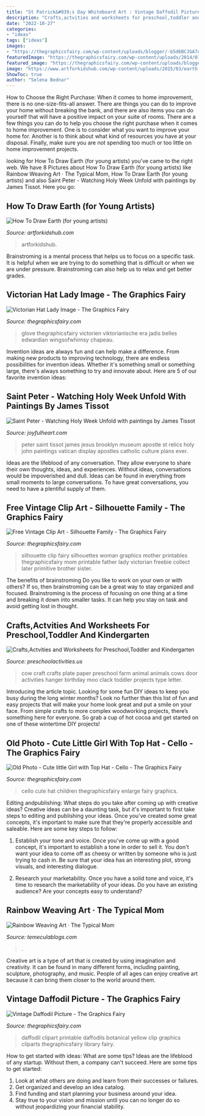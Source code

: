 ```yaml
---
title: "St Patrick&#039;s Day Whiteboard Art : Vintage Daffodil Picture"
description: "Crafts,actvities and worksheets for preschool,toddler and kindergarten"
date: "2022-10-27"
categories:
- "ideas"
tags: ["ideas"]
images:
- "https://thegraphicsfairy.com/wp-content/uploads/blogger/-b5d6BCJGA7o/TykyFHkSIII/AAAAAAAAQbk/KavnDbSfokc/s1600/cello+girl+image+GraphicsFairy008.jpg"
featuredImage: "https://thegraphicsfairy.com/wp-content/uploads/2014/01/Victorian-Hat-Lady-Image-GraphicsFairy-707x1024.jpg"
featured_image: "https://thegraphicsfairy.com/wp-content/uploads/blogger/_CarNcodpCMA/SxcmcDJePLI/AAAAAAAAFVs/RBEZIjFXsOk/s400/silomom.jpg"
image: "https://www.artforkidshub.com/wp-content/uploads/2015/03/earth-feature.jpg"
ShowToc: true
author: "Selena Bednar"
---
```



How to Choose the Right Purchase: When it comes to home improvement, there is no one-size-fits-all answer. There are things you can do to improve your home without breaking the bank, and there are also items you can do yourself that will have a positive impact on your suite of rooms.
There are a few things you can do to help you choose the right purchase when it comes to home improvement. One is to consider what you want to improve your home for. Another is to think about what kind of resources you have at your disposal. Finally, make sure you are not spending too much or too little on home improvement projects.

	

		
looking for How To Draw Earth (for young artists) you've came to the right web. We have 8 Pictures about How To Draw Earth (for young artists) like Rainbow Weaving Art · The Typical Mom, How To Draw Earth (for young artists) and also Saint Peter - Watching Holy Week Unfold with paintings by James Tissot. Here you go:
		
    
## How To Draw Earth (for Young Artists)

<img loading=lazy src="https://www.artforkidshub.com/wp-content/uploads/2015/03/earth-feature.jpg" onerror="this.onerror=null;this.src='https://tse4.mm.bing.net/th?id=OIP.Su413SqkBN4tn4Bbb8G9CwHaEK&amp;pid=15.1';" alt="How To Draw Earth (for young artists)">

_Source: artforkidshub.com_

>artforkidshub. 

	

Brainstroming is a mental process that helps us to focus on a specific task. It is helpful when we are trying to do something that is difficult or when we are under pressure. Brainstroming can also help us to relax and get better grades.

    
## Victorian Hat Lady Image - The Graphics Fairy

<img loading=lazy src="https://thegraphicsfairy.com/wp-content/uploads/2014/01/Victorian-Hat-Lady-Image-GraphicsFairy-707x1024.jpg" onerror="this.onerror=null;this.src='https://tse4.mm.bing.net/th?id=OIP.1PgG30bYqDF5V6dcTLa8hgHaKu&amp;pid=15.1';" alt="Victorian Hat Lady Image - The Graphics Fairy">

_Source: thegraphicsfairy.com_

>glove thegraphicsfairy victorien viktorianische era jadis belles edwardian wingsofwhimsy chapeau. 

	

Invention ideas are always fun and can help make a difference. From making new products to improving technology, there are endless possibilities for invention ideas. Whether it's something small or something large, there's always something to try and innovate about. Here are 5 of our favorite invention ideas:

    
## Saint Peter - Watching Holy Week Unfold With Paintings By James Tissot

<img loading=lazy src="http://www.joyfulheart.com/easter/images-tissot/tissot-saint-peter-397x746.jpg" onerror="this.onerror=null;this.src='https://tse2.mm.bing.net/th?id=OIP.GBWo2GdmUl1tcjgdjB60VgHaN6&amp;pid=15.1';" alt="Saint Peter - Watching Holy Week Unfold with paintings by James Tissot">

_Source: joyfulheart.com_

>peter saint tissot james jesus brooklyn museum apostle st relics holy john paintings vatican display apostles catholic culture plans ever. 

	

Ideas are the lifeblood of any conversation. They allow everyone to share their own thoughts, ideas, and experiences. Without ideas, conversations would be impoverished and dull. Ideas can be found in everything from small moments to large conversations. To have great conversations, you need to have a plentiful supply of them.

    
## Free Vintage Clip Art - Silhouette Family - The Graphics Fairy

<img loading=lazy src="https://thegraphicsfairy.com/wp-content/uploads/blogger/_CarNcodpCMA/SxcmcDJePLI/AAAAAAAAFVs/RBEZIjFXsOk/s400/silomom.jpg" onerror="this.onerror=null;this.src='https://tse1.mm.bing.net/th?id=OIP._Df_1gw7V8AsOjkJIBlPYgHaKn&amp;pid=15.1';" alt="Free Vintage Clip Art - Silhouette Family - The Graphics Fairy">

_Source: thegraphicsfairy.com_

>silhouette clip fairy silhouettes woman graphics mother printables thegraphicsfairy mom printable father lady victorian freebie collect later primitive brother sister. 

	

The benefits of brainstroming
Do you like to work on your own or with others? If so, then brainstroming can be a great way to stay organized and focused. Brainstroming is the process of focusing on one thing at a time and breaking it down into smaller tasks. It can help you stay on task and avoid getting lost in thought.

    
## Crafts,Actvities And Worksheets For Preschool,Toddler And Kindergarten

<img loading=lazy src="http://www.preschoolactivities.us/wp-content/uploads/2014/12/paper-plate-cow-craft-for-kids.jpeg" onerror="this.onerror=null;this.src='https://tse3.mm.bing.net/th?id=OIP.BrzjPjiJQQQ8_4UN9v-6QgHaLJ&amp;pid=15.1';" alt="Crafts,Actvities and Worksheets for Preschool,Toddler and Kindergarten">

_Source: preschoolactivities.us_

>cow craft crafts plate paper preschool farm animal animals cows door activities hanger birthday moo clack toddler projects type letter. 

	

Introducing the article topic.
Looking for some fun DIY ideas to keep you busy during the long winter months? Look no further than this list of fun and easy projects that will make your home look great and put a smile on your face. From simple crafts to more complex woodworking projects, there’s something here for everyone. So grab a cup of hot cocoa and get started on one of these wintertime DIY projects!

    
## Old Photo - Cute Little Girl With Top Hat - Cello - The Graphics Fairy

<img loading=lazy src="https://thegraphicsfairy.com/wp-content/uploads/blogger/-b5d6BCJGA7o/TykyFHkSIII/AAAAAAAAQbk/KavnDbSfokc/s1600/cello+girl+image+GraphicsFairy008.jpg" onerror="this.onerror=null;this.src='https://tse3.mm.bing.net/th?id=OIP.zUYYkDjdvB_W7LS_Ch4DDAHaLa&amp;pid=15.1';" alt="Old Photo - Cute little Girl with Top Hat - Cello - The Graphics Fairy">

_Source: thegraphicsfairy.com_

>cello cute hat children thegraphicsfairy enlarge fairy graphics. 

	

Editing andpublishing: What steps do you take after coming up with creative ideas?
Creative ideas can be a daunting task, but it's important to first take steps to editing and publishing your ideas. Once you've created some great concepts, it's important to make sure that they're properly accessible and saleable. Here are some key steps to follow:
1. Establish your tone and voice. Once you've come up with a good concept, it's important to establish a tone in order to sell it. You don't want your idea to come off as cheesy or written by someone who is just trying to cash in. Be sure that your idea has an interesting plot, strong visuals, and interesting dialogue.

2. Research your marketability. Once you have a solid tone and voice, it's time to research the marketability of your ideas. Do you have an existing audience? Are your concepts easy to understand?

    
## Rainbow Weaving Art · The Typical Mom

<img loading=lazy src="https://temeculablogs.com/wp-content/uploads/2016/02/Rainbow-paper-plate-weaving-craft-for-kids.-Great-for-St.Patricks-Day-or-a-classroom-craft-throughout-the-year..jpg" onerror="this.onerror=null;this.src='https://tse1.mm.bing.net/th?id=OIP.Mxnf6PL5Cpj7aEfhHYqOoQHaKW&amp;pid=15.1';" alt="Rainbow Weaving Art · The Typical Mom">

_Source: temeculablogs.com_

>. 

	

Creative art is a type of art that is created by using imagination and creativity. It can be found in many different forms, including painting, sculpture, photography, and music. People of all ages can enjoy creative art because it can bring them closer to the world around them.

    
## Vintage Daffodil Picture - The Graphics Fairy

<img loading=lazy src="https://thegraphicsfairy.com/wp-content/uploads/2014/06/Vintage-Daffodil-Picture-GraphicsFairy-543x1024.jpg" onerror="this.onerror=null;this.src='https://tse1.mm.bing.net/th?id=OIP.E2mA-YGxLCw8e10K2KC30wHaN9&amp;pid=15.1';" alt="Vintage Daffodil Picture - The Graphics Fairy">

_Source: thegraphicsfairy.com_

>daffodil clipart printable daffodils botanical yellow clip graphics cliparts thegraphicsfairy library fairy. 

	

How to get started with ideas: What are some tips?
Ideas are the lifeblood of any startup. Without them, a company can't succeed. Here are some tips to get started:
1. Look at what others are doing and learn from their successes or failures.
2. Get organized and develop an idea catalog. 
3. Find funding and start planning your business around your idea.  
4. Stay true to your vision and mission until you can no longer do so without jeopardizing your financial stability.

